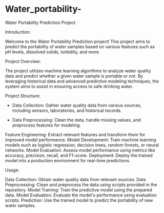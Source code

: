 # Water_portability-
Water Portability Prediction Project

Introduction:

Welcome to the Water Portability Prediction project! This project aims to predict the portability of water samples based on various features such as pH levels, dissolved solids, turbidity, and more.

Project Overview:

The project utilizes machine learning algorithms to analyze water quality data and predict whether a given water sample is portable or not. By leveraging historical data and advanced predictive modeling techniques, the system aims to assist in ensuring access to safe drinking water.

Project Structure:

* Data Collection:
Gather water quality data from various sources, including sensors, laboratories, and historical records.

* Data Preprocessing:
Clean the data, handle missing values, and preprocess features for modeling.

Feature Engineering: Extract relevant features and transform them for improved model performance.
Model Development: Train machine learning models such as logistic regression, decision trees, random forests, or neural networks.
Model Evaluation: Assess model performance using metrics like accuracy, precision, recall, and F1-score.
Deployment: Deploy the trained model into a production environment for real-time predictions.

Usage:

Data Collection: Obtain water quality data from relevant sources.
Data Preprocessing: Clean and preprocess the data using scripts provided in the repository.
Model Training: Train the predictive model using the prepared data.
Model Evaluation: Evaluate the model's performance using evaluation scripts.
Prediction: Use the trained model to predict the portability of new water samples.
